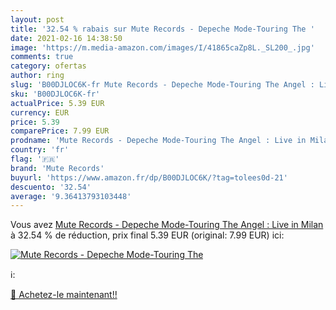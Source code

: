 ```yaml
---
layout: post
title: '32.54 % rabais sur Mute Records - Depeche Mode-Touring The '
date: 2021-02-16 14:38:50
image: 'https://m.media-amazon.com/images/I/41865caZp8L._SL200_.jpg'
comments: true
category: ofertas
author: ring
slug: 'B00DJLOC6K-fr Mute Records - Depeche Mode-Touring The Angel : Live in Milan'
sku: 'B00DJLOC6K-fr'
actualPrice: 5.39 EUR
currency: EUR
price: 5.39
comparePrice: 7.99 EUR
prodname: 'Mute Records - Depeche Mode-Touring The Angel : Live in Milan'
country: 'fr'
flag: '🇫🇷'
brand: 'Mute Records'
buyurl: 'https://www.amazon.fr/dp/B00DJLOC6K/?tag=tolees0d-21'
descuento: '32.54'
average: '9.36413793103448'
---
```


Vous avez [Mute Records - Depeche Mode-Touring The Angel : Live in Milan](https://www.amazon.fr/dp/B00DJLOC6K/?tag=tolees0d-21)  à  32.54 % de réduction, prix final  5.39 EUR (original: 7.99 EUR) ici:

[![Mute Records - Depeche Mode-Touring The ](https://m.media-amazon.com/images/I/41865caZp8L._SL200_.jpg)](https://www.amazon.fr/dp/B00DJLOC6K/?tag=tolees0d-21)

ℹ️:


[🛒 Achetez-le maintenant!!](https://www.amazon.fr/dp/B00DJLOC6K/?tag=tolees0d-21)
